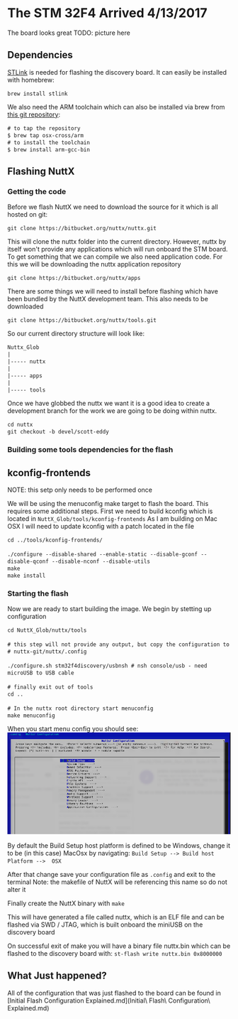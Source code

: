 # The STM 32F4 Arrived 4/13/2017
The board looks great
TODO: picture here

## Dependencies 
[STLink](https://github.com/texane/stlink) is needed for flashing the discovery board.  It can easily be installed with homebrew:
```
brew install stlink
```

We also need the ARM toolchain which can also be installed via brew from
[this git repository](https://github.com/osx-cross/homebrew-arm):

```
# to tap the repository
$ brew tap osx-cross/arm
# to install the toolchain
$ brew install arm-gcc-bin
```


## Flashing NuttX
### Getting the code
Before we flash NuttX we need to download the source for it which is all hosted on git:

```
git clone https://bitbucket.org/nuttx/nuttx.git
```

This will clone the nuttx folder into the current directory.  However, nuttx by itself won't provide any applications which will run onboard the STM board.  To get something that we can compile we also need application code. For this we will be downloading the nuttx application repository

```
git clone https://bitbucket.org/nuttx/apps
```

There are some things we will need to install before flashing which have been bundled by the NuttX development team.  This also needs to be downloaded

```
git clone https://bitbucket.org/nuttx/tools.git
```

So our current directory structure will look like:

```
Nuttx_Glob
|
|----- nuttx
|
|----- apps
|
|----- tools
```

Once we have globbed the nuttx we want it is a good idea to create a development branch for the work we are going to be doing within nuttx.

```
cd nuttx
git checkout -b devel/scott-eddy
```
### Building some tools dependencies for the flash
## kconfig-frontends
NOTE: this setp only needs to be performed once

We will be using the menuconfig make target to flash the board. This requires some additional steps. First we need to build kconfig which is located in `NuttX_Glob/tools/kconfig-frontends` As I am building on Mac OSX I will need to update kconfig with a patch located in the file

```
cd ../tools/kconfig-frontends/

./configure --disable-shared --enable-static --disable-gconf --disable-qconf --disable-nconf --disable-utils
make
make install
```

### Starting the flash

Now we are ready to start building the image.  We begin by stetting up configuration 

```
cd NuttX_Glob/nuttx/tools

# this step will not provide any output, but copy the configuration to
# nuttx-git/nuttx/.config

./configure.sh stm32f4discovery/usbnsh # nsh console/usb - need microUSB to USB cable

# finally exit out of tools
cd ..

# In the nuttx root directory start menuconfig
make menuconfig
```

When you start menu config you should see: 
![](images/MenuConfigStart.png?raw=true)

By default the Build Setup host platform is defined to be Windows, change it to be (in this case)
MacOsx by navigating:
`Build Setup --> Build host Platform -->  OSX`

After that change save your configuration file as `.config` and exit to the terminal
Note: the makefile of NuttX will be referencing this name so do not alter it

Finally create the NuttX binary with 
`make`

This will have generated a file called nuttx, which is an ELF file and can be flashed via SWD / JTAG, 
which is built onboard the miniUSB on the discovery board

On successful exit of make you will have a binary file nuttx.bin which can be flashed to the discovery
board with:
`st-flash write nuttx.bin 0x8000000`

## What Just happened?
All of the configuration that was just flashed to the board can be found in 
[Initial Flash Configuration Explained.md](Initial\ Flash\ Configuration\ Explained.md)
